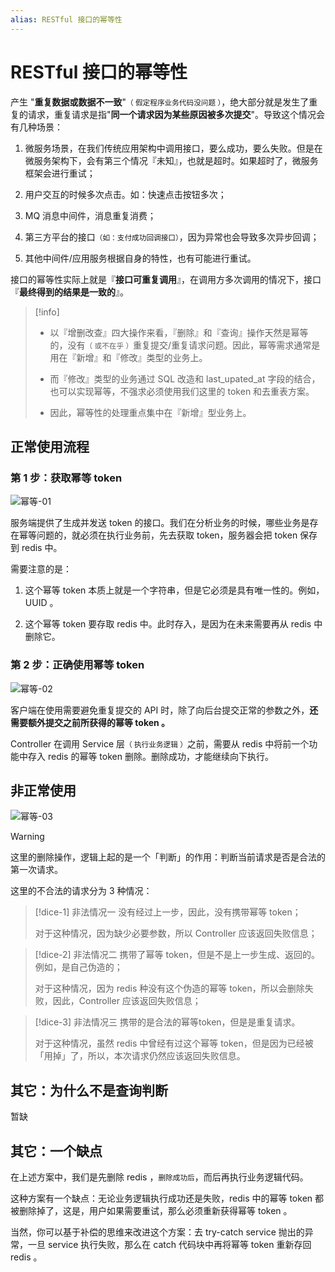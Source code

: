 ```yaml
---
alias: RESTful 接口的幂等性
---
```



# RESTful 接口的幂等性

产生 "**重复数据或数据不一致**"<small>（ 假定程序业务代码没问题 ）</small>，绝大部分就是发生了重复的请求，重复请求是指"**同一个请求因为某些原因被多次提交**"。导致这个情况会有几种场景：

1. 微服务场景，在我们传统应用架构中调用接口，要么成功，要么失败。但是在微服务架构下，会有第三个情况『未知』，也就是超时。如果超时了，微服务框架会进行重试；

2. 用户交互的时候多次点击。如：快速点击按钮多次；

3. MQ 消息中间件，消息重复消费；

4. 第三方平台的接口<small>（如：支付成功回调接口）</small>，因为异常也会导致多次异步回调；

5. 其他中间件/应用服务根据自身的特性，也有可能进行重试。

接口的幂等性实际上就是『**接口可重复调用**』，在调用方多次调用的情况下，接口『**最终得到的结果是一致的**』。

> [!info] 
> - 以『增删改查』四大操作来看，『删除』和『查询』操作天然是幂等的，没有<small>（ 或不在乎 ）</small>重复提交/重复请求问题。因此，幂等需求通常是用在『新增』和『修改』类型的业务上。
> 
> - 而『修改』类型的业务通过 SQL 改造和 last_upated_at 字段的结合，也可以实现幂等，不强求必须使用我们这里的 token 和去重表方案。
> 
> - 因此，幂等性的处理重点集中在『新增』型业务上。

## 正常使用流程


### 第 1 步：获取幂等 token


![幂等-01](https://woniumd.oss-cn-hangzhou.aliyuncs.com/java/hemiao/20220627170735.png)


服务端提供了生成并发送 token 的接口。我们在分析业务的时候，哪些业务是存在幂等问题的，就必须在执行业务前，先去获取 token，服务器会把 token 保存到 redis 中。

需要注意的是：

1. 这个幂等 token 本质上就是一个字符串，但是它必须是具有唯一性的。例如，UUID 。

2. 这个幂等 token 要存取 redis 中。此时存入，是因为在未来需要再从 redis 中删除它。

### 第 2 步：正确使用幂等 token

![幂等-02](https://woniumd.oss-cn-hangzhou.aliyuncs.com/java/hemiao/20220627170738.png)

客户端在使用需要避免重复提交的 API 时，除了向后台提交正常的参数之外，**还需要额外提交之前所获得的幂等 token 。**

Controller 在调用 Service 层<small>（ 执行业务逻辑 ）</small>之前，需要从 redis 中将前一个功能中存入 redis 的幂等 token 删除。删除成功，才能继续向下执行。


## 非正常使用

![幂等-03](https://woniumd.oss-cn-hangzhou.aliyuncs.com/java/hemiao/20220627170740.png)

> [!warning]  
> 这里的删除操作，逻辑上起的是一个「判断」的作用：判断当前请求是否是合法的第一次请求。

这里的不合法的请求分为 3 种情况：

> [!dice-1] 非法情况一
> 没有经过上一步，因此，没有携带幂等 token；
> 
> 对于这种情况，因为缺少必要参数，所以 Controller 应该返回失败信息；

> [!dice-2] 非法情况二
> 携带了幂等 token，但是不是上一步生成、返回的。例如，是自己伪造的；
> 
> 对于这种情况，因为 redis 种没有这个伪造的幂等 token，所以会删除失败，因此，Controller 应该返回失败信息；

> [!dice-3] 非法情况三
> 携带的是合法的幂等token，但是是重复请求。
> 
> 对于这种情况，虽然 redis 中曾经有过这个幂等 token，但是因为已经被「用掉」了，所以，本次请求仍然应该返回失败信息。

## 其它：为什么不是查询判断

暂缺

## 其它：一个缺点

在上述方案中，我们是先删除 redis ，<small>删除成功后</small>，而后再执行业务逻辑代码。

这种方案有一个缺点：无论业务逻辑执行成功还是失败，redis 中的幂等 token 都被删除掉了，这是，用户如果需要重试，那么必须重新获得幂等 token 。

当然，你可以基于补偿的思维来改进这个方案：去 try-catch service 抛出的异常，一旦 service 执行失败，那么在 catch 代码块中再将幂等 token 重新存回 redis 。

